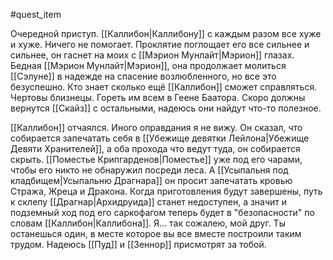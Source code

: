 #quest_item

Очередной приступ. [[Каллибон|Каллибону]] с каждым разом все хуже и хуже. Ничего не помогает. Проклятие поглощает его все сильнее и сильнее, он гаснет на моих с [[Мэрион Мунлайт|Мэрион]] глазах. Бедная [[Мэрион Мунлайт|Мэрион]], она продолжает молиться [[Сэлуне]] в надежде на спасение возлюбленного, но все это безуспешно. Кто знает сколько ещё [[Каллибон]] сможет справляться. Чертовы близнецы. Гореть им всем в Геене Баатора. Скоро должны вернутся [[Скайз]] с остальными, надеюсь они найдут что-то полезное.

[[Каллибон]] отчаялся. Иного оправдания я не вижу. Он сказал, что собирается запечатать себя в [[Убежище девятки Лейлона|Убежище Девяти Хранителей]], а оба прохода что ведут туда, он собирается скрыть. [[Поместье Крипгарденов|Поместье]] уже под его чарами, чтобы его никто не обнаружил посреди леса. А [[Усыпальня под кладбищем|Усыпальню Драгнара]] он просит запечатать кровью Стража, Жреца и Дракона.
Когда приготовления будут завершены, путь к склепу [[Драгнар|Архидруида]] станет недоступен, а значит и подземный ход под его саркофагом теперь будет в "безопасности" по словам [[Каллибон|Каллибона]]. Я… так сожалею, мой друг. Ты останешься один, в месте которое вы все вместе построили таким трудом. Надеюсь [[Пуд]] и [[Зeннор]] присмотрят за тобой.
